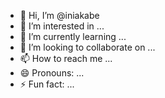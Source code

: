 - 👋 Hi, I’m @iniakabe
- 👀 I’m interested in ...
- 🌱 I’m currently learning ...
- 💞️ I’m looking to collaborate on ...
- 📫 How to reach me ...
- 😄 Pronouns: ...
- ⚡ Fun fact: ...

<!---
iniakabe/iniakabe is a ✨ special ✨ repository because its `README.md` (this file) appears on your GitHub profile.
You can click the Preview link to take a look at your changes.
--->

